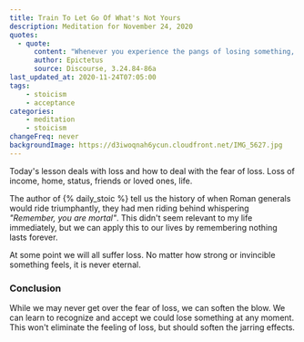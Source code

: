 ```yaml
---
title: Train To Let Go Of What's Not Yours
description: Meditation for November 24, 2020
quotes: 
  - quote:
      content: "Whenever you experience the pangs of losing something, don't treat it like a part of yourself but as a breakable glass, so when it falls you will remember that and won't be troubled. So too, whenever you kiss your child, sibling, or friend, don't layer on top of the experience all the things you might wish, but hold them back and stop them, just as those who ride behind triumphant generals remind them they are mortal. In the same way, remind yourself that your precious one isn't one of your possessions, but something given for now, not forever…"
      author: Epictetus
      source: Discourse, 3.24.84-86a
last_updated_at: 2020-11-24T07:05:00
tags:
    - stoicism
    - acceptance
categories:
    - meditation
    - stoicism
changeFreq: never
backgroundImage: https://d3iwoqnah6ycun.cloudfront.net/IMG_5627.jpg
---
```


Today's lesson deals with loss and how to deal with the fear of loss. Loss of income, home, status, friends or loved 
ones, life. 

The author of {% daily_stoic %} tell us the history of when Roman generals would ride triumphantly, they had men riding 
behind whispering *"Remember, you are mortal"*. This didn't seem relevant to my life immediately, but we can apply this 
to our lives by remembering nothing lasts forever.

At some point we will all suffer loss. No matter how strong or invincible something feels, it is never eternal.

### Conclusion 

While we may never get over the fear of loss, we can soften the blow. We can learn to  recognize and accept we could 
lose something at any moment. This won't eliminate the feeling of loss, but should soften the jarring effects.
